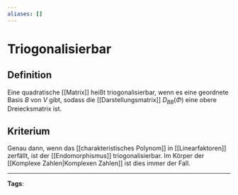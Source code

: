 ```yaml
---
aliases: []
---
```


# Triogonalisierbar

## Definition

Eine quadratische [[Matrix]] heißt triogonalisierbar, wenn es eine geordnete Basis $B$ von $V$ gibt, sodass die [[Darstellungsmatrix]] $D_{BB}(\Phi)$ eine obere Dreiecksmatrix ist.

## Kriterium

Genau dann, wenn das [[charakteristisches Polynom]] in [[Linearfaktoren]] zerfällt, ist der [[Endomorphismus]] triogonalisierbar. Im Körper der [[Komplexe Zahlen|Komplexen Zahlen]] ist dies immer der Fall.

---

**Tags**:
